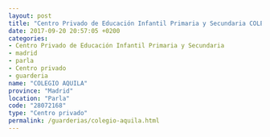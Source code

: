 ```yaml
---
layout: post
title: "Centro Privado de Educación Infantil Primaria y Secundaria COLEGIO AQUILA"
date: 2017-09-20 20:57:05 +0200
categories:
- Centro Privado de Educación Infantil Primaria y Secundaria
- madrid
- parla
- Centro privado
- guarderia
name: "COLEGIO AQUILA"
province: "Madrid"
location: "Parla"
code: "28072168"
type: "Centro privado"
permalink: /guarderias/colegio-aquila.html
---
```

